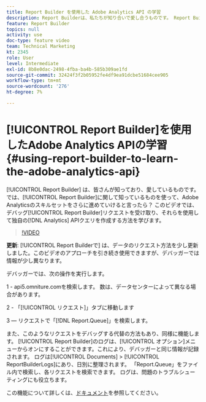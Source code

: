 ```yaml
---
title: Report Builder を使用した Adobe Analytics API の学習
description: Report Builderは、私たちが知り合いで愛し合うものです。 Report Builderの知識を使ってAdobe Analyticsのスキルセットをさらに進めると言ったら？ このビデオでは、デバッグReport Builderリクエストを取得し、それらを使用して独自のAnalytics APIクエリを作成する方法を学びます。
feature: Report Builder
topics: null
activity: use
doc-type: feature video
team: Technical Marketing
kt: 2345
role: User
level: Intermediate
exl-id: 8b8e0dac-2498-4fba-ba4b-585b309ae1fd
source-git-commit: 32424f3f2b05952fe4df9ea91dcbe51684cee905
workflow-type: tm+mt
source-wordcount: '276'
ht-degree: 7%

---
```


# [!UICONTROL Report Builder]を使用したAdobe Analytics APIの学習 {#using-report-builder-to-learn-the-adobe-analytics-api}

[!UICONTROL Report Builder] は、皆さんが知っており、愛しているものです。では、[!UICONTROL Report Builder]に関して知っているものを使って、Adobe Analyticsのスキルセットをさらに進めていけると言ったら？ このビデオでは、デバッグ[!UICONTROL Report Builder]リクエストを受け取り、それらを使用して独自の[!DNL Analytics] APIクエリを作成する方法を学びます。

>[!VIDEO](https://video.tv.adobe.com/v/25442/?quality=12)

**更新**: [!UICONTROL Report Builderで] は、データのリクエスト方法を少し更新しました。このビデオのアプローチを引き続き使用できますが、デバッガーでは情報が少し異なります。

デバッガーでは、次の操作を実行します。

1 - api5.omniture.comを検索します。 数は、データセンターによって異なる場合があります。

2 - 「[!UICONTROL リクエスト]」タブに移動します

3 — リクエストで「[!DNL Report.Queue]」を検索します。

また、このようなリクエストをデバッグする代替の方法もあり、同様に機能します。 [!UICONTROL Report Builder]のログは、[!UICONTROL オプション]メニューからオンにすることができます。これにより、デバッガーと同じ情報が記録されます。 ログは[!UICONTROL Documents] > [!UICONTROL ReportBuilderLogs]にあり、日別に整理されます。 「Report.Queue」をファイル内で検索し、各リクエストを検索できます。 ログは、問題のトラブルシューティングにも役立ちます。

この機能について詳しくは、[ドキュメント](https://www.adobe.io/)を参照してください。
